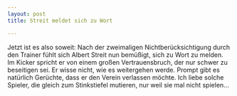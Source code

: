 ```yaml
---
layout: post
title: Streit meldet sich zu Wort

---
```


Jetzt ist es also soweit: Nach der zweimaligen Nichtberücksichtigung durch den Trainer fühlt sich Albert Streit nun bemüßigt, sich zu Wort zu melden. Im Kicker spricht er von einem großen Vertrauensbruch, der nur schwer zu beseitigen sei. Er wisse nicht, wie es weitergehen werde. Prompt gibt es natürlich Gerüchte, dass er den Verein verlassen möchte. Ich liebe solche Spieler, die gleich zum Stinkstiefel mutieren, nur weil sie mal nicht spielen... 


